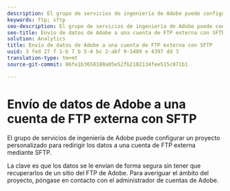 ```yaml
---
description: El grupo de servicios de ingeniería de Adobe puede configurar un proyecto personalizado para redirigir los datos a una cuenta de FTP externa mediante SFTP.
keywords: ftp; sftp
seo-description: El grupo de servicios de ingeniería de Adobe puede configurar un proyecto personalizado para redirigir los datos a una cuenta de FTP externa mediante SFTP.
seo-title: Envío de datos de Adobe a una cuenta de FTP externa con SFTP
solution: Analytics
title: Envío de datos de Adobe a una cuenta de FTP externa con SFTP
uuid: 3 fed 27 f 1-b 7 b 5-4 bc 2-abf 9-1489 e 4397 dd 3
translation-type: tm+mt
source-git-commit: 86fe1b3650100a05e52fb2102134fee515c871b1

---
```



# Envío de datos de Adobe a una cuenta de FTP externa con SFTP

El grupo de servicios de ingeniería de Adobe puede configurar un proyecto personalizado para redirigir los datos a una cuenta de FTP externa mediante SFTP.

La clave es que los datos se le envían de forma segura sin tener que recuperarlos de un sitio del FTP de Adobe. Para averiguar el ámbito del proyecto, póngase en contacto con el administrador de cuentas de Adobe.
